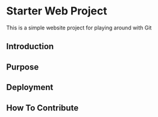 # Starter Web Project

This is  a simple website project for playing around with Git

## Introduction

## Purpose

## Deployment

## How To Contribute

